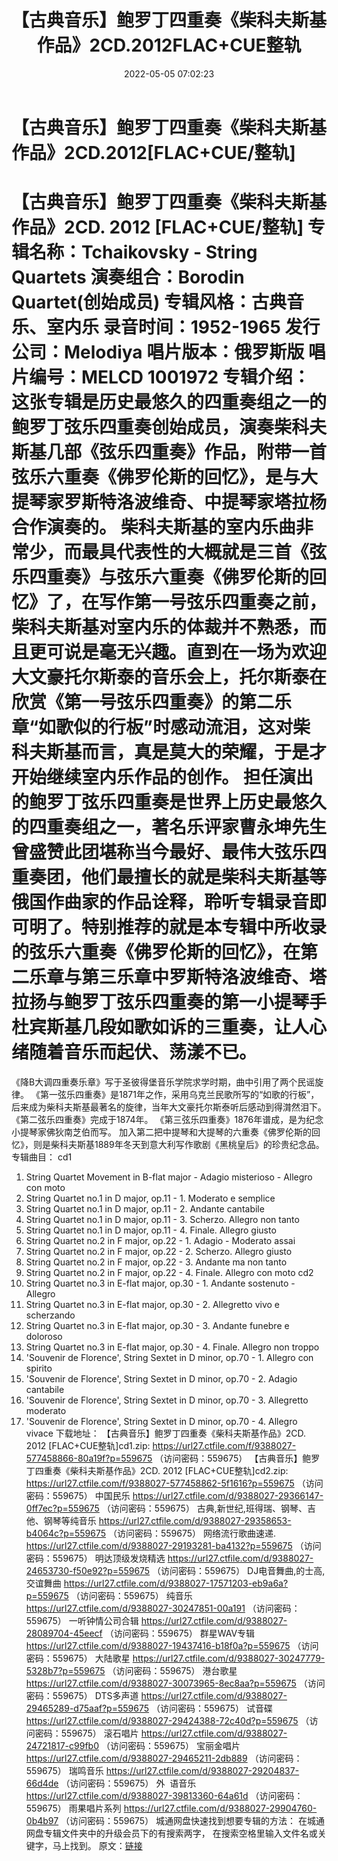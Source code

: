 ﻿---
title: 【古典音乐】鲍罗丁四重奏《柴科夫斯基作品》2CD.2012FLAC+CUE整轨
date: 2022-05-05 07:02:23
categories: 古典音乐、新世纪、纯音雅乐
tags: 纯音雅乐
---
# 【古典音乐】鲍罗丁四重奏《柴科夫斯基作品》2CD.2012[FLAC+CUE/整轨]

【古典音乐】鲍罗丁四重奏《柴科夫斯基作品》2CD. 2012
[FLAC+CUE/整轨]
专辑名称：Tchaikovsky - String
Quartets
演奏组合：Borodin
Quartet(创始成员)
专辑风格：古典音乐、室内乐
录音时间：1952-1965
发行公司：Melodiya
唱片版本：俄罗斯版
唱片编号：MELCD 1001972
专辑介绍：
这张专辑是历史最悠久的四重奏组之一的鲍罗丁弦乐四重奏创始成员，演奏柴科夫斯基几部《弦乐四重奏》作品，附带一首弦乐六重奏《佛罗伦斯的回忆》，是与大提琴家罗斯特洛波维奇、中提琴家塔拉杨合作演奏的。
柴科夫斯基的室内乐曲非常少，而最具代表性的大概就是三首《弦乐四重奏》与弦乐六重奏《佛罗伦斯的回忆》了，在写作第一号弦乐四重奏之前，柴科夫斯基对室内乐的体裁并不熟悉，而且更可说是毫无兴趣。直到在一场为欢迎大文豪托尔斯泰的音乐会上，托尔斯泰在欣赏《第一号弦乐四重奏》的第二乐章“如歌似的行板”时感动流泪，这对柴科夫斯基而言，真是莫大的荣耀，于是才开始继续室内乐作品的创作。
担任演出的鲍罗丁弦乐四重奏是世界上历史最悠久的四重奏组之一，著名乐评家曹永坤先生曾盛赞此团堪称当今最好、最伟大弦乐四重奏团，他们最擅长的就是柴科夫斯基等俄国作曲家的作品诠释，聆听专辑录音即可明了。特别推荐的就是本专辑中所收录的弦乐六重奏《佛罗伦斯的回忆》，在第二乐章与第三乐章中罗斯特洛波维奇、塔拉扬与鲍罗丁弦乐四重奏的第一小提琴手杜宾斯基几段如歌如诉的三重奏，让人心绪随着音乐而起伏、荡漾不已。
==========
《降B大调四重奏乐章》写于圣彼得堡音乐学院求学时期，曲中引用了两个民谣旋律。
《第一弦乐四重奏》是1871年之作，采用乌克兰民歌所写的“如歌的行板”，后来成为柴科夫斯基最著名的旋律，当年大文豪托尔斯泰听后感动到得潸然泪下。
《第二弦乐四重奏》完成于1874年。
《第三弦乐四重奏》1876年谱成，是为纪念小提琴家佛狄南芝伯而写。
加入第二把中提琴和大提琴的六重奏《佛罗伦斯的回忆》，则是柴科夫斯基1889年冬天到意大利写作歌剧《黑桃皇后》的珍贵纪念品。
专辑曲目：
cd1
01. String Quartet Movement in
B-flat major - Adagio misterioso - Allegro con moto
02. String Quartet no.1 in D
major, op.11 - 1. Moderato e semplice
03. String Quartet no.1 in D
major, op.11 - 2. Andante cantabile
04. String Quartet no.1 in D
major, op.11 - 3. Scherzo. Allegro non tanto
05. String Quartet no.1 in D
major, op.11 - 4. Finale. Allegro giusto
06. String Quartet no.2 in F
major, op.22 - 1. Adagio - Moderato assai
07. String Quartet no.2 in F
major, op.22 - 2. Scherzo. Allegro giusto
08. String Quartet no.2 in F
major, op.22 - 3. Andante ma non tanto
09. String Quartet no.2 in F
major, op.22 - 4. Finale. Allegro con moto
cd2
01. String Quartet no.3 in
E-flat major, op.30 - 1. Andante sostenuto - Allegro
02. String Quartet no.3 in
E-flat major, op.30 - 2. Allegretto vivo e scherzando
03. String Quartet no.3 in
E-flat major, op.30 - 3. Andante funebre e doloroso
04. String Quartet no.3 in
E-flat major, op.30 - 4. Finale. Allegro non troppo
05. 'Souvenir de Florence',
String Sextet in D minor, op.70 - 1. Allegro con
spirito
06. 'Souvenir de Florence',
String Sextet in D minor, op.70 - 2. Adagio cantabile
07. 'Souvenir de Florence',
String Sextet in D minor, op.70 - 3. Allegretto
moderato
08. 'Souvenir de Florence',
String Sextet in D minor, op.70 - 4. Allegro vivace
下载地址：
【古典音乐】鲍罗丁四重奏《柴科夫斯基作品》2CD. 2012
[FLAC+CUE整轨]cd1.zip: https://url27.ctfile.com/f/9388027-577458866-80a19f?p=559675
（访问密码：559675）
【古典音乐】鲍罗丁四重奏《柴科夫斯基作品》2CD. 2012 [FLAC+CUE整轨]cd2.zip: https://url27.ctfile.com/f/9388027-577458862-5f1616?p=559675
（访问密码：559675）
中国民乐
https://url27.ctfile.com/d/9388027-29366147-0ff7ec?p=559675
（访问密码：559675）
古典,新世纪,班得瑞、钢琴、吉他、钢琴等纯音乐
https://url27.ctfile.com/d/9388027-29358653-b4064c?p=559675
（访问密码：559675）
网络流行歌曲速递.
https://url27.ctfile.com/d/9388027-29193281-ba4132?p=559675
（访问密码：559675）
明达顶级发烧精选
https://url27.ctfile.com/d/9388027-24653730-f50e92?p=559675
（访问密码：559675）
DJ电音舞曲,的士高, 交谊舞曲
https://url27.ctfile.com/d/9388027-17571203-eb9a6a?p=559675
（访问密码：559675）
纯音乐
https://url27.ctfile.com/d/9388027-30247851-00a191
（访问密码：559675）
一听钟情公司合辑
https://url27.ctfile.com/d/9388027-28089704-45eecf
（访问密码：559675）
群星WAV专辑
https://url27.ctfile.com/d/9388027-19437416-b18f0a?p=559675
（访问密码：559675）
大陆歌星
https://url27.ctfile.com/d/9388027-30247779-5328b7?p=559675
（访问密码：559675）
港台歌星
https://url27.ctfile.com/d/9388027-30073965-8ec8aa?p=559675
（访问密码：559675）
DTS多声道
https://url27.ctfile.com/d/9388027-29465289-d75aaf?p=559675
（访问密码：559675）
试音碟
https://url27.ctfile.com/d/9388027-29424388-72c40d?p=559675
（访问密码：559675）
滚石唱片
https://url27.ctfile.com/d/9388027-24721817-c99fb0
（访问密码：559675）
宝丽金唱片
https://url27.ctfile.com/d/9388027-29465211-2db889
（访问密码：559675）
瑞鸣音乐
https://url27.ctfile.com/d/9388027-29204837-66d4de
（访问密码：559675）
外  语音乐
https://url27.ctfile.com/d/9388027-39813360-64a61d
（访问密码：559675）
雨果唱片系列
https://url27.ctfile.com/d/9388027-29904760-0b4b97
（访问密码：559675）
城通网盘快速找到想要专辑的方法：
在城通网盘专辑文件夹中的升级会员下的有搜索两字，
在搜索空格里输入文件名或关键字，马上找到。
原文：[链接](https://blog.sina.com.cn/s/blog_1647c7e7601030x2a.html)